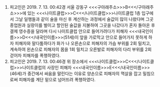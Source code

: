 1. 피고인은 2019. 7. 13. 00:42경 서울 강동구 <<<구아래주소>>>B<<</구아래주소>>>에 있는 <<<나이트클럽>>>C<<</나이트클럽>>>나이트클럽 1층 입구에서 그날 일행들과 같이 술을 마신 후 계산하는 과정에서 술값이 많이 나왔다며 그곳 종업원과 실랑이를 벌이고 할인된 술값을 지불하여 그곳을 나갔다가 혼자 돌아온 후 결제 영수증을 달라며 다시 나이트클럽 안으로 들어가려다가 피해자 <<<내국인이름>>>D<<</내국인이름>>>(51세)이 앞을 가로막고 안으로 들어가지 못하게 하자 피해자와 말다툼하다가 화가 나 오른손으로 피해자의 가슴 부위를 2회 밀치고, 계속하여 왼손으로 피해자의 몸을 1회 밀치고 오른발로 피해자의 다리 부위를 2회 걷어차 피해자를 폭행하였다.
2. 피고인은 2019. 7. 13. 00:46경 위 장소에서 <<<나이트클럽>>>C<<</나이트클럽>>>나이트클럽의 사장인 피해자 <<<내국인이름>>>E<<</내국인이름>>>(46세)가 중간에서 싸움을 말린다는 이유로 양손으로 피해자의 멱살을 잡고 밀침으로써 피해자를 계단 밑으로 넘어뜨려 폭행하였다.